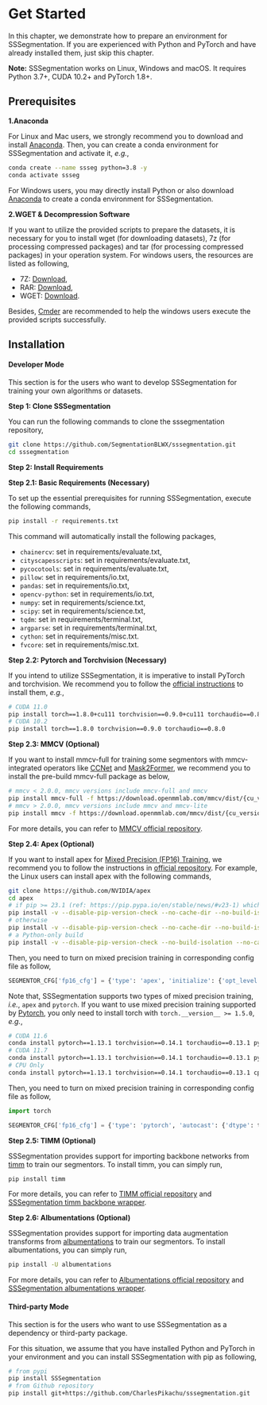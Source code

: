# Get Started

In this chapter, we demonstrate how to prepare an environment for SSSegmentation.
If you are experienced with Python and PyTorch and have already installed them, just skip this chapter.

**Note:** SSSegmentation works on Linux, Windows and macOS. It requires Python 3.7+, CUDA 10.2+ and PyTorch 1.8+. 


## Prerequisites

**1.Anaconda**

For Linux and Mac users, we strongly recommend you to download and install [Anaconda](https://docs.conda.io/en/latest/miniconda.html).
Then, you can create a conda environment for SSSegmentation and activate it, *e.g.*,

```sh
conda create --name ssseg python=3.8 -y
conda activate ssseg
```

For Windows users, you may directly install Python or also download [Anaconda](https://docs.conda.io/en/latest/miniconda.html) to create a conda environment for SSSegmentation.

**2.WGET & Decompression Software**

If you want to utilize the provided scripts to prepare the datasets, it is necessary for you to install wget (for downloading datasets), 7z (for processing compressed packages) and tar (for processing compressed packages) in your operation system.
For windows users, the resources are listed as following,

- 7Z: [Download](https://sparanoid.com/lab/7z/download.html),
- RAR: [Download](https://www.win-rar.com/start.html?&L=0),
- WGET: [Download](http://downloads.sourceforge.net/gnuwin32/wget-1.11.4-1-setup.exe?spm=a2c6h.12873639.article-detail.7.3f825677H6sKF2&file=wget-1.11.4-1-setup.exe).

Besides, [Cmder](https://cmder.app/) are recommended to help the windows users execute the provided scripts successfully.


## Installation

#### Developer Mode

This section is for the users who want to develop SSSegmentation for training your own algorithms or datasets.

**Step 1: Clone SSSegmentation**

You can run the following commands to clone the sssegmentation repository,

```sh 
git clone https://github.com/SegmentationBLWX/sssegmentation.git
cd sssegmentation
```

**Step 2: Install Requirements**

**Step 2.1: Basic Requirements (Necessary)**

To set up the essential prerequisites for running SSSegmentation, execute the following commands,

```sh
pip install -r requirements.txt
```

This command will automatically install the following packages,

- `chainercv`: set in requirements/evaluate.txt,
- `cityscapesscripts`: set in requirements/evaluate.txt,
- `pycocotools`: set in requirements/evaluate.txt,
- `pillow`: set in requirements/io.txt,
- `pandas`: set in requirements/io.txt,
- `opencv-python`: set in requirements/io.txt,
- `numpy`: set in requirements/science.txt,
- `scipy`: set in requirements/science.txt,
- `tqdm`: set in requirements/terminal.txt,
- `argparse`: set in requirements/terminal.txt,
- `cython`: set in requirements/misc.txt.
- `fvcore`: set in requirements/misc.txt.

**Step 2.2: Pytorch and Torchvision (Necessary)**

If you intend to utilize SSSegmentation, it is imperative to install PyTorch and torchvision. 
We recommend you to follow the [official instructions](https://pytorch.org/get-started/previous-versions/) to install them, *e.g.*,

```sh
# CUDA 11.0
pip install torch==1.8.0+cu111 torchvision==0.9.0+cu111 torchaudio==0.8.0 -f https://download.pytorch.org/whl/torch_stable.html
# CUDA 10.2
pip install torch==1.8.0 torchvision==0.9.0 torchaudio==0.8.0
```

**Step 2.3: MMCV (Optional)**

If you want to install mmcv-full for training some segmentors with mmcv-integrated operators like [CCNet](https://arxiv.org/pdf/1811.11721.pdf) and [Mask2Former](https://arxiv.org/pdf/2112.01527.pdf), we recommend you to install the pre-build mmcv-full package as below,

```sh
# mmcv < 2.0.0, mmcv versions include mmcv-full and mmcv
pip install mmcv-full -f https://download.openmmlab.com/mmcv/dist/{cu_version}/{torch_version}/index.html
# mmcv > 2.0.0, mmcv versions include mmcv and mmcv-lite
pip install mmcv -f https://download.openmmlab.com/mmcv/dist/{cu_version}/{torch_version}/index.html
```

For more details, you can refer to [MMCV official repository](https://github.com/open-mmlab/mmcv).

**Step 2.4: Apex (Optional)**

If you want to install apex for [Mixed Precision (FP16) Training](https://arxiv.org/pdf/1710.03740.pdf), we recommend you to follow the instructions in [official repository](https://github.com/NVIDIA/apex).
For example, the Linux users can install apex with the following commands,

```sh
git clone https://github.com/NVIDIA/apex
cd apex
# if pip >= 23.1 (ref: https://pip.pypa.io/en/stable/news/#v23-1) which supports multiple `--config-settings` with the same key... 
pip install -v --disable-pip-version-check --no-cache-dir --no-build-isolation --config-settings "--build-option=--cpp_ext" --config-settings "--build-option=--cuda_ext" ./
# otherwise
pip install -v --disable-pip-version-check --no-cache-dir --no-build-isolation --global-option="--cpp_ext" --global-option="--cuda_ext" ./
# a Python-only build
pip install -v --disable-pip-version-check --no-build-isolation --no-cache-dir ./
```

Then, you need to turn on mixed precision training in corresponding config file as follow,

```python
SEGMENTOR_CFG['fp16_cfg'] = {'type': 'apex', 'initialize': {'opt_level': 'O1'}, 'scale_loss': {}}
```

Note that, SSSegmentation supports two types of mixed precision training, *i.e.*, `apex` and `pytorch`.
If you want to use mixed precision training supported by [Pytorch](https://pytorch.org/), you only need to install torch with `torch.__version__ >= 1.5.0`, *e.g.*,

```sh
# CUDA 11.6
conda install pytorch==1.13.1 torchvision==0.14.1 torchaudio==0.13.1 pytorch-cuda=11.6 -c pytorch -c nvidia
# CUDA 11.7
conda install pytorch==1.13.1 torchvision==0.14.1 torchaudio==0.13.1 pytorch-cuda=11.7 -c pytorch -c nvidia
# CPU Only
conda install pytorch==1.13.1 torchvision==0.14.1 torchaudio==0.13.1 cpuonly -c pytorch
```

Then, you need to turn on mixed precision training in corresponding config file as follow,

```python
import torch

SEGMENTOR_CFG['fp16_cfg'] = {'type': 'pytorch', 'autocast': {'dtype': torch.float16}, 'grad_scaler': {}}
```

**Step 2.5: TIMM (Optional)**

SSSegmentation provides support for importing backbone networks from [timm](https://github.com/huggingface/pytorch-image-models) to train our segmentors. To install timm, you can simply run,

```sh
pip install timm
```

For more details, you can refer to [TIMM official repository](https://github.com/huggingface/pytorch-image-models) and [SSSegmentation timm backbone wrapper](https://github.com/SegmentationBLWX/sssegmentation/blob/main/ssseg/modules/models/backbones/timmwrapper.py).

**Step 2.6: Albumentations (Optional)**

SSSegmentation provides support for importing data augmentation transforms from [albumentations](https://github.com/albumentations-team/albumentations) to train our segmentors. To install albumentations, you can simply run,

```sh
pip install -U albumentations
```

For more details, you can refer to [Albumentations official repository](https://github.com/albumentations-team/albumentations) and [SSSegmentation albumentations wrapper](https://github.com/SegmentationBLWX/sssegmentation/blob/main/ssseg/modules/datasets/pipelines/transforms.py).

#### Third-party Mode

This section is for the users who want to use SSSegmentation as a dependency or third-party package.

For this situation, we assume that you have installed Python and PyTorch in your environment and you can install SSSegmentation with pip as following,

```sh
# from pypi
pip install SSSegmentation
# from Github repository
pip install git+https://github.com/CharlesPikachu/sssegmentation.git
```